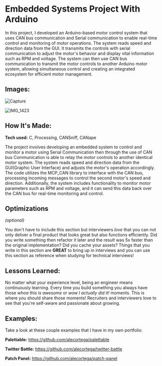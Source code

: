 # Embedded Systems Project With Arduino
In this project, I developed an Arduino-based motor control system that uses CAN bus communication and Serial communication to enable real-time control and monitoring of motor operations. The system reads speed and direction data from the GUI. It transmits the controls with serial communication to adjust the motor's behavior and display vital information such as RPM and voltage. The system can then use CAN bus communication to transmit the motor controls to another Arduino motor system, allowing simultaneous control and creating an integrated ecosystem for efficient motor management.


## Images:

![Capture](https://github.com/Fawazie/Embedded-Systems-W-Arduino/assets/78445573/e3c2440a-fe1d-4655-a8d2-b6908e6f83f4)

![IMG_1423](https://github.com/Fawazie/Embedded-Systems-W-Arduino/assets/78445573/f1e8d3f3-aa83-4472-8df7-345adb01170e)


## How It's Made:

**Tech used:** C, Processing, CANSniff, CANape

The project involves developing an embedded system to control and monitor a motor using Serial Communication then through the use of CAN bus Communication is able to relay the motor controls to another identical motor system. The system reads speed and direction data from the GUI(Graphic User Interface) and adjusts the motor's operation accordingly. The code utilizes the MCP_CAN library to interface with the CAN bus, processing incoming messages to control the second motor's speed and direction. Additionally, the system includes functionality to monitor motor parameters such as RPM and voltage, and it can send this data back over the CAN bus for real-time monitoring and control.

## Optimizations
*(optional)*

You don't have to include this section but interviewers *love* that you can not only deliver a final product that looks great but also functions efficiently. Did you write something then refactor it later and the result was 5x faster than the original implementation? Did you cache your assets? Things that you write in this section are **GREAT** to bring up in interviews and you can use this section as reference when studying for technical interviews!

## Lessons Learned:

No matter what your experience level, being an engineer means continuously learning. Every time you build something you always have those *whoa this is awesome* or *wow I actually did it!* moments. This is where you should share those moments! Recruiters and interviewers love to see that you're self-aware and passionate about growing.

## Examples:
Take a look at these couple examples that I have in my own portfolio:

**Palettable:** https://github.com/alecortega/palettable

**Twitter Battle:** https://github.com/alecortega/twitter-battle

**Patch Panel:** https://github.com/alecortega/patch-panel



